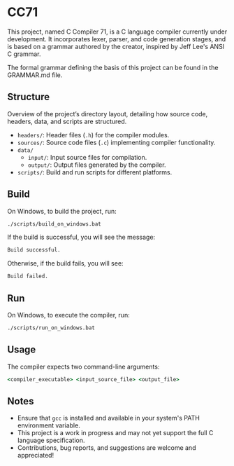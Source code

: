 # CC71
This project, named C Compiler 71, is a C language compiler currently under development. It incorporates lexer, parser, and code generation stages, and is based on a grammar authored by the creator, inspired by Jeff Lee's ANSI C grammar.

The formal grammar defining the basis of this project can be found in the GRAMMAR.md file.

## Structure
Overview of the project’s directory layout, detailing how source code, headers, data, and scripts are structured.

- `headers/`: Header files (`.h`) for the compiler modules.
- `sources/`: Source code files (`.c`) implementing compiler functionality.  
- `data/`  
  - `input/`: Input source files for compilation.
  - `output/`: Output files generated by the compiler.
- `scripts/`: Build and run scripts for different platforms.  



## Build
On Windows, to build the project, run:
```bat
./scripts/build_on_windows.bat
```

If the build is successful, you will see the message:
```bat
Build successful.
```

Otherwise, if the build fails, you will see:
```bat
Build failed.
```

## Run
On Windows, to execute the compiler, run:
```bat
./scripts/run_on_windows.bat
```



## Usage
The compiler expects two command-line arguments:

```bat
<compiler_executable> <input_source_file> <output_file>
```

## Notes
- Ensure that `gcc` is installed and available in your system's PATH environment variable.
- This project is a work in progress and may not yet support the full C language specification.
- Contributions, bug reports, and suggestions are welcome and appreciated!